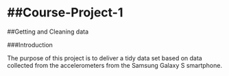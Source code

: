 ##Course-Project-1
================

##Getting and Cleaning data

###Introduction

The purpose of this project is to deliver a tidy data set based on data collected from the accelerometers from the Samsung Galaxy S smartphone.

